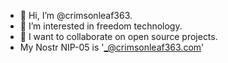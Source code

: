 - 👋 Hi, I’m @crimsonleaf363.
- 👀 I’m interested in freedom technology.
- 💞️ I want to collaborate on open source projects.
- My Nostr NIP-05 is '_@crimsonleaf363.com'
<!---
crimsonleaf363/crimsonleaf363 is a ✨ special ✨ repository because its `README.md` (this file) appears on your GitHub profile.
You can click the Preview link to take a look at your changes.
--->
